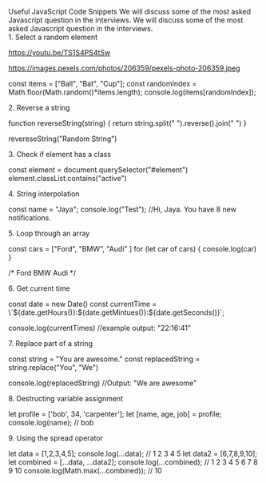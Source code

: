 <Heading>Useful JavaScript Code Snippets</Heading>
<NormalText>We will discuss some of the most asked Javascript question in the interviews.
We will discuss some of the most asked <RoundedText>Javascript</RoundedText> question in the interviews.</NormalText>
<br/>
<NormalText><span>1.</span> Select a random element</NormalText>

<VideoTag>https://youtu.be/TS1S4PS4tSw</VideoTag>

<ImageTag>https://images.pexels.com/photos/206359/pexels-photo-206359.jpeg</ImageTag>

<Syntax language="javascript">
const items = ["Ball", "Bat", "Cup"];
const randomIndex = Math.floor(Math.random()*items.length);
console.log(items[randomIndex]);
</Syntax>

<NormalText><span>2.</span> Reverse a string</NormalText>

<Syntax language="javascript">
function reverseString(string) {
  return string.split(" ").reverse().join(" ")
}

revereseString("Random String")
</Syntax>

<NormalText><span>3.</span> Check if element has a class</NormalText>

<Syntax language="javascript">
const element = document.querySelector("#element")
element.classList.contains("active")
</Syntax>

<NormalText><span>4.</span> String interpolation</NormalText>

<Syntax language="javascript">
const name = "Jaya";
console.log("Test");
//Hi, Jaya. You have 8 new notifications.
</Syntax>

<NormalText><span>5.</span> Loop through an array</NormalText>

<Syntax language="javascript">
const cars = ["Ford", "BMW", "Audi" ]
for (let car of cars) {
  console.log(car)
}

/*
Ford
BMW
Audi
*/
</Syntax>

<NormalText><span>6.</span> Get current time</NormalText>

<Syntax language="javascript">
const date = new Date()
const currentTime = \`${date.getHours()}:${date.getMintues()}:${date.getSeconds()}`;

console.log(currentTimes)
//example output: "22:16:41"
</Syntax>

<NormalText><span>7.</span> Replace part of a string</NormalText>

<Syntax language="javascript">
const string = "You are awesome."
const replacedString = string.replace("You", "We")

console.log(replacedString) //Output: "We are awesome"
</Syntax>

<NormalText><span>8.</span> Destructing variable assignment</NormalText>

<Syntax language="javascript">
let profile = ['bob', 34, 'carpenter'];
let [name, age, job] = profile;
console.log(name);
// bob
</Syntax>

<NormalText><span>9.</span> Using the spread operator</NormalText>

<Syntax language="javascript">
let data = [1,2,3,4,5];
console.log(...data);
//  1 2 3 4 5
let data2 = [6,7,8,9,10];
let combined = [...data, ...data2];
console.log(...combined);
// 1 2 3 4 5 6 7 8 9 10
console.log(Math.max(...combined));
// 10
</Syntax>